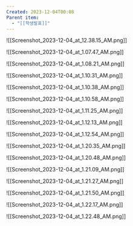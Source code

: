 ```yaml
---
Created: 2023-12-04T00:08
Parent item:
  - "[[학생발표]]"
---
```

![[Screenshot_2023-12-04_at_12.38.15_AM.png]]

![[Screenshot_2023-12-04_at_1.07.47_AM.png]]

![[Screenshot_2023-12-04_at_1.08.21_AM.png]]

![[Screenshot_2023-12-04_at_1.10.31_AM.png]]

![[Screenshot_2023-12-04_at_1.10.38_AM.png]]

![[Screenshot_2023-12-04_at_1.10.58_AM.png]]

![[Screenshot_2023-12-04_at_1.11.25_AM.png]]

![[Screenshot_2023-12-04_at_1.12.13_AM.png]]

![[Screenshot_2023-12-04_at_1.12.54_AM.png]]

![[Screenshot_2023-12-04_at_1.20.35_AM.png]]

![[Screenshot_2023-12-04_at_1.20.48_AM.png]]

![[Screenshot_2023-12-04_at_1.21.09_AM.png]]

![[Screenshot_2023-12-04_at_1.21.27_AM.png]]

![[Screenshot_2023-12-04_at_1.21.50_AM.png]]

![[Screenshot_2023-12-04_at_1.22.17_AM.png]]

![[Screenshot_2023-12-04_at_1.22.48_AM.png]]